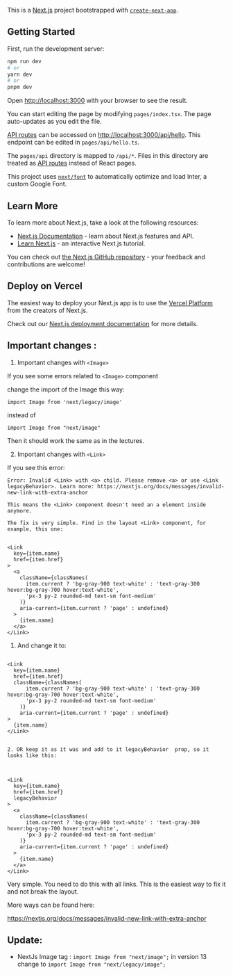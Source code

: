 This is a [Next.js](https://nextjs.org/) project bootstrapped with [`create-next-app`](https://github.com/vercel/next.js/tree/canary/packages/create-next-app).

## Getting Started

First, run the development server:

```bash
npm run dev
# or
yarn dev
# or
pnpm dev
```

Open [http://localhost:3000](http://localhost:3000) with your browser to see the result.

You can start editing the page by modifying `pages/index.tsx`. The page auto-updates as you edit the file.

[API routes](https://nextjs.org/docs/api-routes/introduction) can be accessed on [http://localhost:3000/api/hello](http://localhost:3000/api/hello). This endpoint can be edited in `pages/api/hello.ts`.

The `pages/api` directory is mapped to `/api/*`. Files in this directory are treated as [API routes](https://nextjs.org/docs/api-routes/introduction) instead of React pages.

This project uses [`next/font`](https://nextjs.org/docs/basic-features/font-optimization) to automatically optimize and load Inter, a custom Google Font.

## Learn More

To learn more about Next.js, take a look at the following resources:

- [Next.js Documentation](https://nextjs.org/docs) - learn about Next.js features and API.
- [Learn Next.js](https://nextjs.org/learn) - an interactive Next.js tutorial.

You can check out [the Next.js GitHub repository](https://github.com/vercel/next.js/) - your feedback and contributions are welcome!

## Deploy on Vercel

The easiest way to deploy your Next.js app is to use the [Vercel Platform](https://vercel.com/new?utm_medium=default-template&filter=next.js&utm_source=create-next-app&utm_campaign=create-next-app-readme) from the creators of Next.js.

Check out our [Next.js deployment documentation](https://nextjs.org/docs/deployment) for more details.

## Important changes :

1. Important changes with `<Image>`

If you see some errors related to `<Image>` component

change the import of the Image this way:

```
import Image from 'next/legacy/image'
```

instead of

```
import Image from "next/image"
```

Then it should work the same as in the lectures.

2. Important changes with `<Link>`

If you see this error:

```
Error: Invalid <Link> with <a> child. Please remove <a> or use <Link legacyBehavior>. Learn more: https://nextjs.org/docs/messages/invalid-new-link-with-extra-anchor

This means the <Link> component doesn't need an a element inside anymore.

The fix is very simple. Find in the layout <Link> component, for example, this one:
```

```

<Link
  key={item.name}
  href={item.href}
>
  <a
    className={classNames(
      item.current ? 'bg-gray-900 text-white' : 'text-gray-300 hover:bg-gray-700 hover:text-white',
      'px-3 py-2 rounded-md text-sm font-medium'
    )}
    aria-current={item.current ? 'page' : undefined}
  >
    {item.name}
  </a>
</Link>

```

1. And change it to:

```

<Link
  key={item.name}
  href={item.href}
  className={classNames(
      item.current ? 'bg-gray-900 text-white' : 'text-gray-300 hover:bg-gray-700 hover:text-white',
      'px-3 py-2 rounded-md text-sm font-medium'
    )}
    aria-current={item.current ? 'page' : undefined}
>
  {item.name}
</Link>


2. OR keep it as it was and add to it legacyBehavior  prop, so it looks like this:



<Link
  key={item.name}
  href={item.href}
  legacyBehavior
>
  <a
    className={classNames(
      item.current ? 'bg-gray-900 text-white' : 'text-gray-300 hover:bg-gray-700 hover:text-white',
      'px-3 py-2 rounded-md text-sm font-medium'
    )}
    aria-current={item.current ? 'page' : undefined}
  >
    {item.name}
  </a>
</Link>

```

Very simple. You need to do this with all links. This is the easiest way to fix it and not break the layout.

More ways can be found here:

https://nextjs.org/docs/messages/invalid-new-link-with-extra-anchor

## Update:

- NextJs Image tag :
  `import Image from "next/image";`
  in version 13 change to
  `import Image from "next/legacy/image";`
